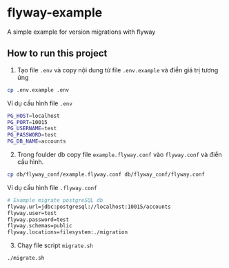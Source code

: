 # flyway-example

A simple example for version migrations with flyway

## How to run this project

1. Tạo file `.env` và copy nội dung từ file `.env.example` và điền giá trị tương ứng

```bash
cp .env.example .env
```

Ví dụ cấu hình file `.env`

```bash
PG_HOST=localhost
PG_PORT=10015
PG_USERNAME=test
PG_PASSWORD=test
PG_DB_NAME=accounts
```

2. Trong foulder db copy file `example.flyway.conf` vào `flyway.conf` và điền cấu hình.

```bash
cp db/flyway_conf/example.flyway.conf db/flyway_conf/flyway.conf
```

Ví dụ cấu hình file `.flyway.conf`

```bash
# Example migrate postgreSQL db
flyway.url=jdbc:postgresql://localhost:10015/accounts
flyway.user=test
flyway.password=test
flyway.schemas=public
flyway.locations=filesystem:./migration
```

3. Chạy file script `migrate.sh`

```bash
./migrate.sh
```
